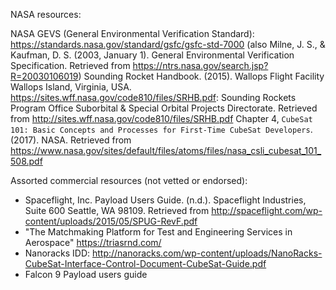 
NASA resources:

NASA GEVS (General Environmental Verification Standard): https://standards.nasa.gov/standard/gsfc/gsfc-std-7000
(also Milne, J. S., & Kaufman, D. S. (2003, January 1). General Environmental Verification Specification. Retrieved from https://ntrs.nasa.gov/search.jsp?R=20030106019)
Sounding Rocket Handbook. (2015). Wallops Flight Facility Wallops Island, Virginia, USA. https://sites.wff.nasa.gov/code810/files/SRHB.pdf: Sounding Rockets Program Office Suborbital & Special Orbital Projects Directorate. Retrieved from http://sites.wff.nasa.gov/code810/files/SRHB.pdf
Chapter 4, `CubeSat 101: Basic Concepts and Processes for First-Time CubeSat Developers`. (2017). NASA. Retrieved from https://www.nasa.gov/sites/default/files/atoms/files/nasa_csli_cubesat_101_508.pdf


Assorted commercial resources (not vetted or endorsed):

- Spaceflight, Inc. Payload Users Guide. (n.d.). Spaceflight Industries, Suite 600 Seattle, WA 98109. Retrieved from http://spaceflight.com/wp-content/uploads/2015/05/SPUG-RevF.pdf
- "The Matchmaking Platform for Test and Engineering Services in Aerospace" https://triasrnd.com/
- Nanoracks IDD: http://nanoracks.com/wp-content/uploads/NanoRacks-CubeSat-Interface-Control-Document-CubeSat-Guide.pdf
- Falcon 9 Payload users guide
